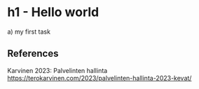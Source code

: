 # h1 - Hello world

a) my first task

## References

Karvinen 2023: Palvelinten hallinta https://terokarvinen.com/2023/palvelinten-hallinta-2023-kevat/
